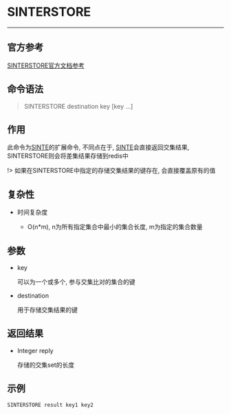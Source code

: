 # SINTERSTORE

---

## 官方参考

[SINTERSTORE官方文档参考](https://redis.io/commands/SINTERSTORE/)

## 命令语法

> SINTERSTORE destination key [key ...] 

## 作用

此命令为[SINTE](/repository/Databases/NoSQL/Redis/docs/Set/SINTE.md)的扩展命令, 不同点在于, [SINTE](/repository/Databases/NoSQL/Redis/docs/Set/SINTE.md)会直接返回交集结果, SINTERSTORE则会将差集结果存储到redis中

!> 如果在SINTERSTORE中指定的存储交集结果的键存在, 会直接覆盖原有的值

## 复杂性

- 时间复杂度

  - O(n*m), n为所有指定集合中最小的集合长度, m为指定的集合数量

## 参数

- key

  可以为一个或多个, 参与交集比对的集合的键

- destination

  用于存储交集结果的键

## 返回结果

- Integer reply

  存储的交集set的长度

## 示例

```bash
SINTERSTORE result key1 key2
```